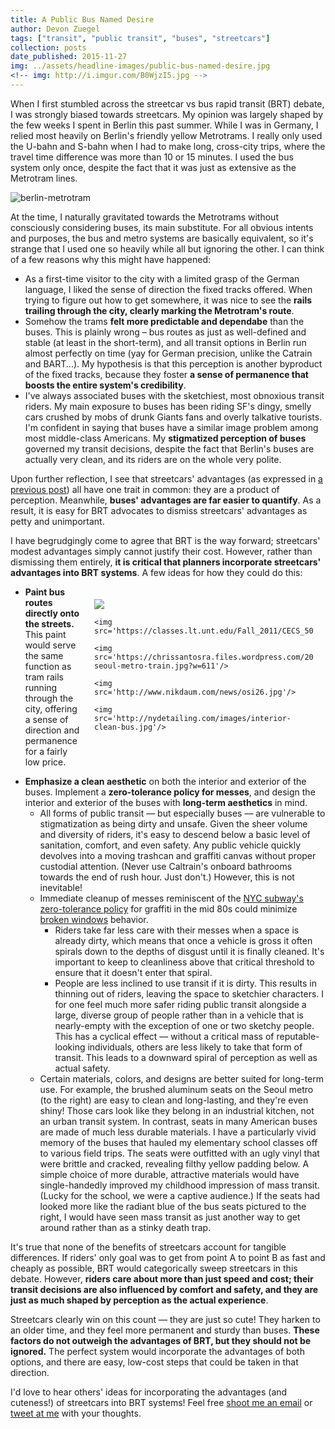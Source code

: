 ```yaml
---
title: A Public Bus Named Desire 
author: Devon Zuegel
tags: ["transit", "public transit", "buses", "streetcars"]
collection: posts
date_published: 2015-11-27
img: ../assets/headline-images/public-bus-named-desire.jpg
<!-- img: http://i.imgur.com/B0WjzI5.jpg -->
---
```


When I first stumbled across the streetcar vs bus rapid transit (BRT) debate, I was strongly biased towards streetcars. My opinion was largely shaped by the few weeks I spent in Berlin this past summer. While I was in Germany, I relied most heavily on Berlin's friendly yellow Metrotrams. I really only used the U-bahn and S-bahn when I had to make long, cross-city trips, where the travel time difference was more than 10 or 15 minutes. I used the bus system only once, despite the fact that it was just as extensive as the Metrotram lines.

![berlin-metrotram](http://techreleased.techreleased.netdna-cdn.com/wp-content/uploads/2012/07/28ac57a0085c.jpg)

At the time, I naturally gravitated towards the Metrotrams without consciously considering buses, its main substitute. For all obvious intents and purposes, the bus and metro systems are basically equivalent, so it's strange that I used one so heavily while all but ignoring the other. I can think of a few reasons why this might have happened:

- As a first-time visitor to the city with a limited grasp of the German language, I liked the sense of direction the fixed tracks offered. When trying to figure out how to get somewhere, it was nice to see the **rails trailing through the city, clearly marking the Metrotram's route**.
- Somehow the trams **felt more predictable and dependabe** than the buses. This is plainly wrong – bus routes as just as well-defined and stable (at least in the short-term), and all transit options in Berlin run almost perfectly on time (yay for German precision, unlike the Catrain and BART...). My hypothesis is that this perception is another byproduct of the fixed tracks, because they foster **a sense of permanence that boosts the entire system's credibility**.
- I've always associated buses with the sketchiest, most obnoxious transit riders. My main exposure to buses has been riding SF's dingy, smelly cars crushed by mobs of drunk Giants fans and overly talkative tourists. I'm confident in saying that buses have a similar image problem among most middle-class Americans. My **stigmatized perception of buses** governed my transit decisions, despite the fact that Berlin's buses are actually very clean, and its riders are on the whole very polite.

Upon further reflection, I see that streetcars' advantages (as expressed in [a previous post](http://devonzuegel.com/posts/streetcars-vs-buses-primer)) all have one trait in common: they are a product of perception. Meanwhile, **buses' advantages are far easier to quantify**. As a result, it is easy for BRT advocates to dismiss streetcars' advantages as petty and unimportant.

I have begrudgingly come to agree that BRT is the way forward; streetcars' modest advantages simply cannot justify their cost. However, rather than dismissing them entirely, **it is critical that planners incorporate streetcars' advantages into BRT systems**. A few ideas for how they could do this:

<div style='float: right; width: 350px; padding: 20px'>
    <img src='http://seattletransitblog.com/wp-content/uploads/2014/05/6335549553_26b9e3410a_b.jpg' />

    <img src='https://classes.lt.unt.edu/Fall_2011/CECS_5030_020/aja0029/pictures/dirty%20subway.jpg'/>

    <img src='https://chrissantosra.files.wordpress.com/2012/03/4-seoul-metro-train.jpg?w=611'/>

    <img src='http://www.nikdaum.com/news/osi26.jpg'/>

    <img src='http://nydetailing.com/images/interior-clean-bus.jpg'/>
</div>

- **Paint bus routes directly onto the streets.** This paint would serve the same function as tram rails running through the city, offering a sense of direction and permanence for a fairly low price.
<div>

- **Emphasize a clean aesthetic** on both the interior and exterior of the buses. Implement a **zero-tolerance policy for messes**, and design the interior and exterior of the buses with **long-term aesthetics** in mind.
    + All forms of public transit –– but especially buses –– are vulnerable to stigmatization as being dirty and unsafe. Given the sheer volume and diversity of riders, it's easy to descend below a basic level of sanitation, comfort, and even safety. Any public vehicle quickly devolves into a moving trashcan and graffiti canvas without proper custodial attention. (Never use Caltrain's onboard bathrooms towards the end of rush hour. Just don't.) However, this is not inevitable!
    + Immediate cleanup of messes reminiscent of the [NYC subway's zero-tolerance policy](http://99percentinvisible.org/episode/clean-trains/) for graffiti in the mid 80s could minimize [broken windows](https://en.wikipedia.org/wiki/Broken_windows_theory) behavior.
        * Riders take far less care with their messes when a space is already dirty, which means that once a vehicle is gross it often spirals down to the depths of disgust until it is finally cleaned. It's important to keep to cleanliness above that critical threshold to ensure that it doesn't enter that spiral.
        * People are less inclined to use transit if it is dirty. This results in thinning out of riders, leaving the space to sketchier characters. I for one feel much more safer riding public transit alongside a large, diverse group of people rather than in a vehicle that is nearly-empty with the exception of one or two sketchy people. This has a cyclical effect –– without a critical mass of reputable-looking individuals, others are less likely to take that form of transit. This leads to a downward spiral of perception as well as actual safety.
    + Certain materials, colors, and designs are better suited for long-term use. For example, the brushed aluminum seats on the Seoul metro (to the right) are easy to clean and long-lasting, and they're even shiny! Those cars look like they belong in an industrial kitchen, not an urban transit system. In contrast, seats in many American buses are made of much less durable materials. I have a particularly vivid memory of the buses that hauled my elementary school classes off to various field trips. The seats were outfitted with an ugly vinyl that were brittle and cracked, revealing filthy yellow padding below. A simple choice of more durable, attractive materials would have single-handedly improved my childhood impression of mass transit. (Lucky for the school, we were a captive audience.) If the seats had looked more like the radiant blue of the bus seats pictured to the right, I would have seen mass transit as just another way to get around rather than as a stinky death trap.

It's true that none of the benefits of streetcars account for tangible differences. If riders' only goal was to get from point A to point B as fast and cheaply as possible, BRT would categorically sweep streetcars in this debate. However, **riders care about more than just speed and cost; their transit decisions are also influenced by comfort and safety, and they are just as much shaped by perception as the actual experience**.

Streetcars clearly win on this count –– they are just so cute! They harken to an older time, and they feel more permanent and sturdy than buses. **These factors do not outweigh the advantages of BRT, but they should not be ignored.** The perfect system would incorporate the advantages of both options, and there are easy, low-cost steps that could be taken in that direction.

I'd love to hear others' ideas for incorporating the advantages (and cuteness!) of streetcars into BRT systems! Feel free [shoot me an email](mailto:devonz@cs.stanford.edu) or [tweet at me](twitter.com/devonzuegel) with your thoughts.